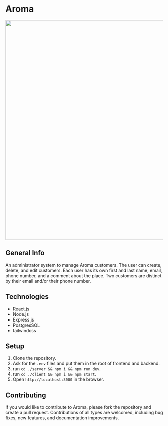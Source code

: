 # Aroma

<img src="https://github.com/Yanay-Sella/aroma/assets/86674014/7911c783-302a-4b6f-8f6b-fde41ab5838c" width="700">

## General Info

An administrator system to manage Aroma customers.
The user can create, delete, and edit customers.
Each user has its own first and last name, email, phone number, and a comment about the place.
Two customers are distinct by their email and/or their phone number.

## Technologies

- React.js
- Node.js
- Express.js
- PostgresSQL
- tailwindcss

## Setup

1. Clone the repository.
2. Ask for the ```.env``` files and put them in the root of frontend and backend.
3. run ```cd ./server && npm i && npm run dev```.
4. run ```cd ./client && npm i && npm start```.
5. Open ```http://localhost:3000``` in the browser.

## Contributing
If you would like to contribute to Aroma, please fork the repository and create a pull request.
Contributions of all types are welcomed, including bug fixes, new features, and documentation improvements.

